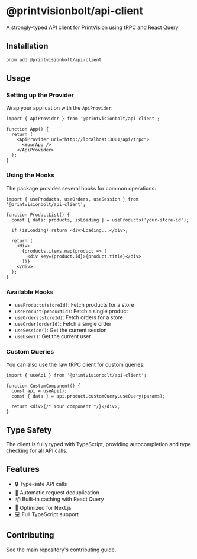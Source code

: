 # @printvisionbolt/api-client

A strongly-typed API client for PrintVision using tRPC and React Query.

## Installation

```bash
pnpm add @printvisionbolt/api-client
```

## Usage

### Setting up the Provider

Wrap your application with the `ApiProvider`:

```tsx
import { ApiProvider } from '@printvisionbolt/api-client';

function App() {
  return (
    <ApiProvider url="http://localhost:3001/api/trpc">
      <YourApp />
    </ApiProvider>
  );
}
```

### Using the Hooks

The package provides several hooks for common operations:

```tsx
import { useProducts, useOrders, useSession } from '@printvisionbolt/api-client';

function ProductList() {
  const { data: products, isLoading } = useProducts('your-store-id');

  if (isLoading) return <div>Loading...</div>;
  
  return (
    <div>
      {products.items.map(product => (
        <div key={product.id}>{product.title}</div>
      ))}
    </div>
  );
}
```

### Available Hooks

- `useProducts(storeId)`: Fetch products for a store
- `useProduct(productId)`: Fetch a single product
- `useOrders(storeId)`: Fetch orders for a store
- `useOrder(orderId)`: Fetch a single order
- `useSession()`: Get the current session
- `useUser()`: Get the current user

### Custom Queries

You can also use the raw tRPC client for custom queries:

```tsx
import { useApi } from '@printvisionbolt/api-client';

function CustomComponent() {
  const api = useApi();
  const { data } = api.product.customQuery.useQuery(params);
  
  return <div>{/* Your component */}</div>;
}
```

## Type Safety

The client is fully typed with TypeScript, providing autocompletion and type checking for all API calls.

## Features

- 🔒 Type-safe API calls
- 🔄 Automatic request deduplication
- 📦 Built-in caching with React Query
- 🚀 Optimized for Next.js
- 💻 Full TypeScript support

## Contributing

See the main repository's contributing guide.